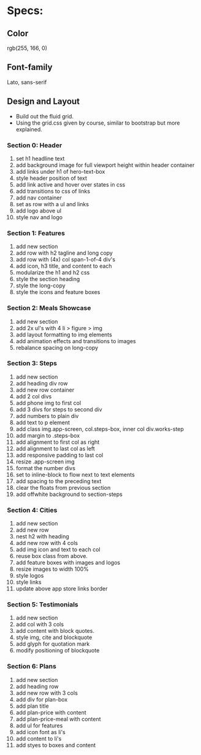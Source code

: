 Specs:
======

Color
-----

rgb(255, 166, 0)

Font-family
-----------

Lato, sans-serif

Design and Layout
-----------------

-	Build out the fluid grid.
-	Using the grid.css given by course, similar to bootstrap but more explained.

### Section 0: Header

1.	set h1 headline text
2.	add background image for full viewport height within header container
3.	add links under h1 of hero-text-box
4.	style header position of text
5.	add link active and hover over states in css
6.	add transitions to css of links
7.	add nav container
8.	set as row with a ul and links
9.	add logo above ul
10.	style nav and logo

### Section 1: Features

1. add new section
2. add row with h2 tagline and long copy
3. add row with (4x) col span-1-of-4 div's
4. add icon, h3 title, and content to each
5. modularize the h1 and h2 css
6. style the section heading
7. style the long-copy
8. style the icons and feature boxes

### Section 2: Meals Showcase

1. add new section
2. add 2x ul's with 4 li > figure > img
3. add layout formatting to img elements
4. add animation effects and transitions to images
5. rebalance spacing on long-copy

### Section 3: Steps

1. add new section
2. add heading div row
3. add new row container
4. add 2 col divs
5. add phone img to first col
6. add 3 divs for steps to second div
7. add numbers to plain div
8. add text to p element
9. add class img.app-screen, col.steps-box, inner col div.works-step
10. add margin to .steps-box
11. add alignment to first col as right
12. add alignment to last col as left
13. add responsive padding to last col
14. resize .app-screen img
15. format the number divs
16. set to inline-block to flow next to text elements
16. add spacing to the preceding text
17. clear the floats from previous section
18. add offwhite background to section-steps

### Section 4: Cities

1. add new section
2. add new row
3. nest h2 with heading
4. add new row with 4 cols
5. add img icon and text to each col
6. reuse box class from above.
7. add feature boxes with images and logos
8. resize images to width 100%
9. style logos
10. style links
11. update above app store links border

### Section 5: Testimonials

1. add new section
2. add col with 3 cols
3. add content with block quotes.
4. style img, cite and blockquote
5. add glyph for quotation mark
6. modify positioning of blockquote

### Section 6: Plans

1. add new section
2. add heading row
3. add new row with 3 cols
4. add div for plan-box
5. add plan title
6. add plan-price with content
7. add plan-price-meal with content
8. add ul for features
9. add icon font as li's
10. add content to li's
11. add styes to boxes and content































